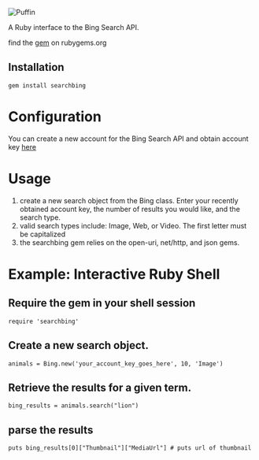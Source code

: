 ![Puffin](http://photos-g.ak.fbcdn.net/hphotos-ak-snc1/hs166.snc1/6216_704615592619_7804626_41719230_39698_n.jpg)


A Ruby interface to the Bing Search API.

find the [gem](https://rubygems.org/gems/searchbing) on rubygems.org



## Installation
    gem install searchbing


Configuration
=============
You can create a new account for the Bing Search API and obtain account key [here](http://www.bing.com/developers/)

Usage
============
1. create a new search object from the Bing class. Enter your recently obtained account key, the number of results you would like, and the search type.
2. valid search types include: Image, Web, or Video. The first letter must be capitalized
3. the searchbing gem relies on the open-uri, net/http, and json gems.

Example: Interactive Ruby Shell
===============
## Require the gem in your shell session
   	require 'searchbing'
## Create a new search object.
	animals = Bing.new('your_account_key_goes_here', 10, 'Image')
## Retrieve the results for a given term.
	bing_results = animals.search("lion")
## parse the results 
	puts bing_results[0]["Thumbnail"]["MediaUrl"] # puts url of thumbnail  


	  

  




